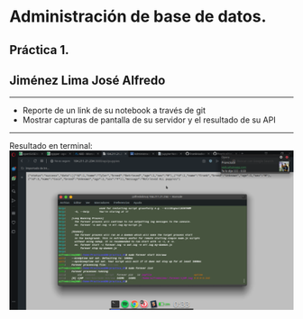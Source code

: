 # Administración de base de datos.
## Práctica 1.
## Jiménez Lima José Alfredo
---
* Reporte de un link de su notebook a través de git
* Mostrar capturas de pantalla de su servidor y el resultado de su API
---
Resultado en terminal:
![Resultado en terminal](foreverstart.png) 
